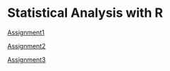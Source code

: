 # Statistical Analysis with R

[Assignment1](Assignment1.html)

[Assignment2](Assignment-2.html)

[Assignment3](Assignment3.html)
